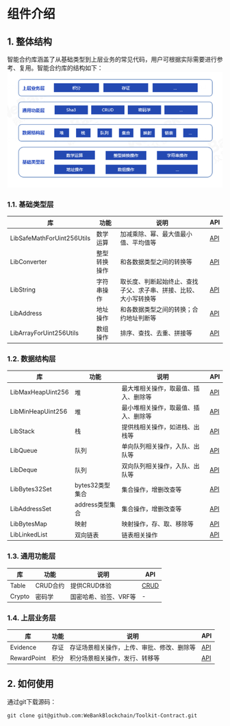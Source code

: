 # 组件介绍

## 1. 整体结构

智能合约库涵盖了从基础类型到上层业务的常见代码，用户可根据实际需要进行参考、复用。智能合约库的结构如下：
![](./picture/wescott.png)


### 1.1. 基础类型层

| 库 | 功能 | 说明 | API |
| --- | --- | --- | --- |
|LibSafeMathForUint256Utils|数学运算|加减乘除、幂、最大值最小值、平均值等| [API](./api/types/LibSafeMathForUint256Utils.html) |
|LibConverter|整型转换操作|和各数据类型之间的转换等| [API](./api/types/LibConverter.html)|
|LibString|字符串操作|取长度、判断起始终止、查找子父、求子串、拼接、比较、大小写转换等|[API](./api/types/LibString.html) |
|LibAddress|地址操作|和各数据类型之间的转换；合约地址判断等|[API](./api/types/LibAddress.html)|
|LibArrayForUint256Utils|数组操作|排序、查找、去重、拼接等|[API](./api/types/LibArrayForUint256Utils.html) |

### 1.2. 数据结构层

| 库 | 功能 | 说明 | API |
| --- | --- | --- | --- |
|LibMaxHeapUint256|堆|最大堆相关操作，取最值、插入、删除等| [API](./api/data_structures/LibMaxHeapUint256.html)|
|LibMinHeapUint256|堆|最小堆相关操作，取最值、插入、删除等| [API](./api/data_structures/LibMinHeapUint256.html)|
|LibStack|栈|提供栈相关操作，如进栈、出栈等|[API](./api/data_structures/LibStack.html) |
|LibQueue|队列|单向队列相关操作，入队、出队等|[API](./api/data_structures/LibQueue.html)|
|LibDeque|队列|双向队列相关操作，入队、出队等|[API](./api/data_structures/LibDeque.html)|
|LibBytes32Set|bytes32类型集合|集合操作，增删改查等| [API](./api/data_structures/LibBytes32Set.html)|
|LibAddressSet|address类型集合|集合操作，增删改查等| [API](./api/data_structures/LibAddressSet.html)|
|LibBytesMap|映射|映射操作，存、取、移除等|[API](./api/data_structures/LibBytesMap.html)|
|LibLinkedList|双向链表|链表相关操作|[API](./api/data_structures/LibLinkedList.html)|

### 1.3. 通用功能层

| 库 | 功能 | 说明 | API |
| --- | --- | --- | --- |
|Table|CRUD合约|提供CRUD体验| [CRUD](https://fisco-bcos-documentation.readthedocs.io/zh_CN/latest/docs/articles/3_features/33_storage/crud_guidance.html)|
|Crypto|密码学|国密哈希、验签、VRF等| -|
### 1.4. 上层业务层

| 库 | 功能 | 说明 | API |
| --- | --- | --- | --- |
|Evidence|存证|存证场景相关操作，上传、审批、修改、删除等|[API](./api/biz_templates/Evidence.html)|
|RewardPoint|积分|积分场景相关操作，发行、转移等|[API](./api/biz_templates/RewardPoint.html)|


## 2. 如何使用

通过git下载源码：

```
git clone git@github.com:WeBankBlockchain/Toolkit-Contract.git
```

